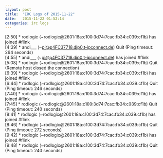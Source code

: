 ```yaml
---
layout: post
title:  "IRC Logs of 2015-11-22"
date:   2015-11-22 01:52:14
categories: irc logs
---
```

<span class="irc-date">[2:50]</span> <span class="irc-green">* rodlogic (~rodlogic@2601:18a:c100:3d74:7cac:fb34:c039:cf1b) has joined #flink</span><br />
<span class="irc-date">[4:39]</span> <span class="irc-navy">* andi___ (~pi@p4FC37718.dip0.t-ipconnect.de) Quit (Ping timeout: 264 seconds)</span><br />
<span class="irc-date">[4:55]</span> <span class="irc-green">* andi___ (~pi@p4FC37718.dip0.t-ipconnect.de) has joined #flink</span><br />
<span class="irc-date">[5:08]</span> <span class="irc-navy">* rodlogic (~rodlogic@2601:18a:c100:3d74:7cac:fb34:c039:cf1b) Quit (Remote host closed the connection)</span><br />
<span class="irc-date">[6:39]</span> <span class="irc-green">* rodlogic (~rodlogic@2601:18a:c100:3d74:7cac:fb34:c039:cf1b) has joined #flink</span><br />
<span class="irc-date">[6:44]</span> <span class="irc-navy">* rodlogic (~rodlogic@2601:18a:c100:3d74:7cac:fb34:c039:cf1b) Quit (Ping timeout: 246 seconds)</span><br />
<span class="irc-date">[7:40]</span> <span class="irc-green">* rodlogic (~rodlogic@2601:18a:c100:3d74:7cac:fb34:c039:cf1b) has joined #flink</span><br />
<span class="irc-date">[7:45]</span> <span class="irc-navy">* rodlogic (~rodlogic@2601:18a:c100:3d74:7cac:fb34:c039:cf1b) Quit (Ping timeout: 240 seconds)</span><br />
<span class="irc-date">[8:41]</span> <span class="irc-green">* rodlogic (~rodlogic@2601:18a:c100:3d74:7cac:fb34:c039:cf1b) has joined #flink</span><br />
<span class="irc-date">[8:46]</span> <span class="irc-navy">* rodlogic (~rodlogic@2601:18a:c100:3d74:7cac:fb34:c039:cf1b) Quit (Ping timeout: 272 seconds)</span><br />
<span class="irc-date">[9:42]</span> <span class="irc-green">* rodlogic (~rodlogic@2601:18a:c100:3d74:7cac:fb34:c039:cf1b) has joined #flink</span><br />
<span class="irc-date">[9:48]</span> <span class="irc-navy">* rodlogic (~rodlogic@2601:18a:c100:3d74:7cac:fb34:c039:cf1b) Quit (Ping timeout: 240 seconds)</span><br />
